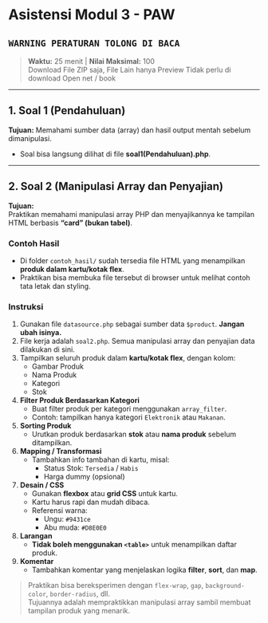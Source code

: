# Asistensi Modul 3 - PAW

## `WARNING PERATURAN TOLONG DI BACA`
> **Waktu:** 25 menit | **Nilai Maksimal:** 100  
> Download File ZIP saja, File Lain hanya Preview Tidak perlu di download
> Open net / book

---

## 1. Soal 1 (Pendahuluan)  
**Tujuan:** Memahami sumber data (array) dan hasil output mentah sebelum dimanipulasi.  
- Soal bisa langsung dilihat di file **soal1(Pendahuluan).php**.

---

## 2. Soal 2 (Manipulasi Array dan Penyajian)  
**Tujuan:**  
Praktikan memahami manipulasi array PHP dan menyajikannya ke tampilan HTML berbasis **“card” (bukan tabel)**.

### Contoh Hasil
- Di folder `contoh_hasil/` sudah tersedia file HTML yang menampilkan **produk dalam kartu/kotak flex**.  
- Praktikan bisa membuka file tersebut di browser untuk melihat contoh tata letak dan styling.  

### Instruksi
1. Gunakan file `datasource.php` sebagai sumber data `$product`. **Jangan ubah isinya.**  
2. File kerja adalah `soal2.php`. Semua manipulasi array dan penyajian data dilakukan di sini.  
3. Tampilkan seluruh produk dalam **kartu/kotak flex**, dengan kolom:
   - Gambar Produk  
   - Nama Produk  
   - Kategori  
   - Stok
4. **Filter Produk Berdasarkan Kategori**
   - Buat filter produk per kategori menggunakan `array_filter`.  
   - Contoh: tampilkan hanya kategori `Elektronik` atau `Makanan`.
5. **Sorting Produk**
   - Urutkan produk berdasarkan **stok** atau **nama produk** sebelum ditampilkan.
6. **Mapping / Transformasi**
   - Tambahkan info tambahan di kartu, misal:
     - Status Stok: `Tersedia` / `Habis`  
     - Harga dummy (opsional)
7. **Desain / CSS**
   - Gunakan **flexbox** atau **grid CSS** untuk kartu.  
   - Kartu harus rapi dan mudah dibaca.  
   - Referensi warna:
     - Ungu: `#9431ce`  
     - Abu muda: `#D8E0E0`
8. **Larangan**
   - **Tidak boleh menggunakan `<table>`** untuk menampilkan daftar produk.
9. **Komentar**
   - Tambahkan komentar yang menjelaskan logika **filter**, **sort**, dan **map**.

> Praktikan bisa bereksperimen dengan `flex-wrap`, `gap`, `background-color`, `border-radius`, dll.  
> Tujuannya adalah mempraktikkan manipulasi array sambil membuat tampilan produk yang menarik.



